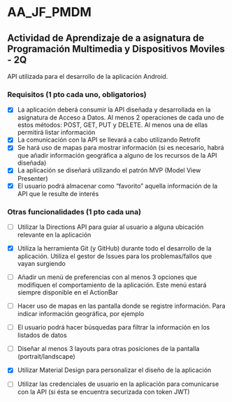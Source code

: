 # AA_JF_PMDM
## Actividad de Aprendizaje de a asignatura de Programación Multimedia y Dispositivos Moviles - 2Q

API utilizada para el desarrollo de la aplicación Android.

### Requisitos (1 pto cada uno, obligatorios)
- [x] La aplicación deberá consumir la API diseñada y desarrollada en la asignatura de Acceso a Datos. Al menos 2 operaciones de cada uno de estos métodos: POST, GET, PUT y DELETE. Al menos una de ellas permitirá listar información
- [x] La comunicación con la API se llevará a cabo utilizando Retrofit
- [x] Se hará uso de mapas para mostrar información (si es necesario, habrá que añadir información geográfica a alguno de los recursos de la API diseñada)
- [x] La aplicación se diseñará utilizando el patrón MVP (Model View Presenter)
- [x] El usuario podrá almacenar como “favorito” aquella información de la API que le resulte de interés

### Otras funcionalidades (1 pto cada una)
- [ ] Utilizar la Directions API para guiar al usuario a alguna ubicación relevante en la aplicación
- [x] Utiliza la herramienta Git (y GitHub) durante todo el desarrollo de la aplicación. Utiliza el gestor de Issues para los problemas/fallos que vayan surgiendo
- [ ] Añadir un menú de preferencias con al menos 3 opciones que modifiquen el comportamiento de la aplicación. Este menú estará siempre disponible en el ActionBar
- [ ] Hacer uso de mapas en las pantalla donde se registre información. Para indicar información geográfica, por ejemplo
- [ ] El usuario podrá hacer búsquedas para filtrar la información en los listados de datos
- [ ] Diseñar al menos 3 layouts para otras posiciones de la pantalla (portrait/landscape)
- [x] Utilizar Material Design para personalizar el diseño de la aplicación
- [ ] Utilizar las credenciales de usuario en la aplicación para comunicarse con la API (si ésta se encuentra securizada con token JWT)



